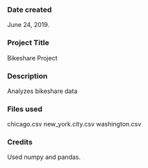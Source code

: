 ### Date created
June 24, 2019.

### Project Title
Bikeshare Project

### Description
Analyzes bikeshare data

### Files used
chicago.csv
new_york.city.csv
washington.csv

### Credits
Used numpy and pandas.

